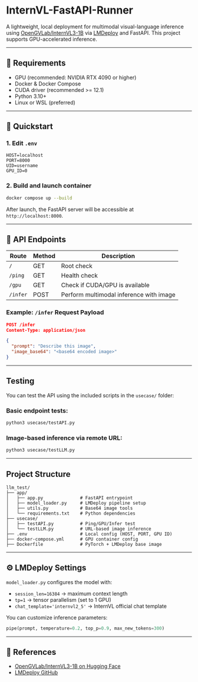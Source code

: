 # InternVL-FastAPI-Runner

A lightweight, local deployment for multimodal visual-language inference using [OpenGVLab/InternVL3-1B](https://huggingface.co/OpenGVLab/InternVL3-1B) via [LMDeploy](https://github.com/InternLM/lmdeploy) and FastAPI. This project supports GPU-accelerated inference.

---

## 🔧 Requirements

- GPU (recommended: NVIDIA RTX 4090 or higher)
- Docker & Docker Compose
- CUDA driver (recommended >= 12.1)
- Python 3.10+
- Linux or WSL (preferred)

---

## 🚀 Quickstart

### 1. Edit `.env`

```env
HOST=localhost
PORT=8000
UID=username
GPU_ID=0
````

### 2. Build and launch container

```bash
docker compose up --build
```

After launch, the FastAPI server will be accessible at `http://localhost:8000`.

---

## 🔌 API Endpoints

| Route    | Method | Description                             |
| -------- | ------ | --------------------------------------- |
| `/`      | GET    | Root check                              |
| `/ping`  | GET    | Health check                            |
| `/gpu`   | GET    | Check if CUDA/GPU is available          |
| `/infer` | POST   | Perform multimodal inference with image |

### Example: `/infer` Request Payload

```json
POST /infer
Content-Type: application/json

{
  "prompt": "Describe this image",
  "image_base64": "<base64 encoded image>"
}
```

---

## Testing

You can test the API using the included scripts in the `usecase/` folder:

### Basic endpoint tests:

```bash
python3 usecase/testAPI.py
```

### Image-based inference via remote URL:

```bash
python3 usecase/testLLM.py
```

---

## Project Structure

```
llm_test/
├── app/
│   ├── app.py              # FastAPI entrypoint
│   ├── model_loader.py     # LMDeploy pipeline setup
│   ├── utils.py            # Base64 image tools
│   └── requirements.txt    # Python dependencies
├── usecase/
│   ├── testAPI.py          # Ping/GPU/Infer test
│   └── testLLM.py          # URL-based image inference
├── .env                    # Local config (HOST, PORT, GPU ID)
├── docker-compose.yml      # GPU container config
├── Dockerfile              # PyTorch + LMDeploy base image
```

---

## ⚙️ LMDeploy Settings

`model_loader.py` configures the model with:

* `session_len=16384` → maximum context length
* `tp=1` → tensor parallelism (set to 1 GPU)
* `chat_template='internvl2_5'` → InternVL official chat template

You can customize inference parameters:

```python
pipe(prompt, temperature=0.2, top_p=0.9, max_new_tokens=300)
```

---

## 📎 References

* [OpenGVLab/InternVL3-1B on Hugging Face](https://huggingface.co/OpenGVLab/InternVL3-1B)
* [LMDeploy GitHub](https://github.com/InternLM/lmdeploy)
